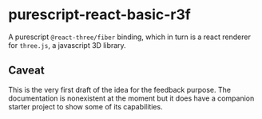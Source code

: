 # purescript-react-basic-r3f

A purescript `@react-three/fiber` binding, which in turn is a react renderer for
`three.js`, a javascript 3D library.

## Caveat

This is the very first draft of the idea for the feedback purpose. The
documentation is nonexistent at the moment but it does have a companion starter
project to show some of its capabilities.

